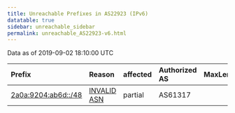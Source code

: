 ```yaml
---
title: Unreachable Prefixes in AS22923 (IPv6)
datatable: true
sidebar: unreachable_sidebar
permalink: unreachable_AS22923-v6.html
---
```


Data as of 2019-09-02 18:10:00 UTC


<div class="datatable-begin"></div>

| Prefix                                                           | Reason                                                                                                     | affected   | Authorized AS   |   MaxLength | Anchor                                         |   unreachable /48s |
|:-----------------------------------------------------------------|:-----------------------------------------------------------------------------------------------------------|:-----------|:----------------|------------:|:-----------------------------------------------|-------------------:|
| [2a0a:9204:ab6d::/48](https://stat.ripe.net/2a0a:9204:ab6d::/48) | [INVALID ASN](https://rpki-validator.ripe.net/announcement-preview?asn=AS22923&prefix=2a0a:9204:ab6d::/48) | partial    | AS61317         |          64 | [RIPE](unreachable_RIPE_NCC_RPKI_Root-v6.html) |                  1 |

<div class="datatable-end"></div>